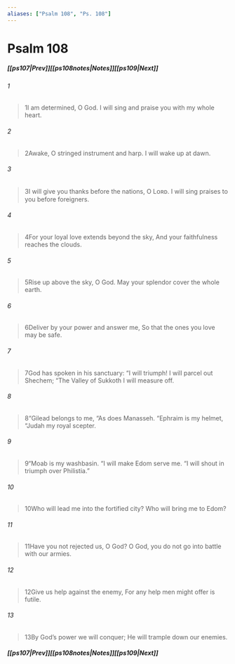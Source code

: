 ```yaml
---
aliases: ["Psalm 108", "Ps. 108"]
---
```

# Psalm 108
##### <span class=arrow-left></span>[[ps107|Prev]]<span class=navigation-separator></span>[[ps108notes|Notes]]<span class=navigation-separator></span>[[ps109|Next]]<span class=arrow-right></span>
###### 1
><span class=verse-first-poetry>1</span>I am determined, O God.
>I will sing and praise you with my whole heart.
###### 2
><span class=verse-body-poetry>2</span>Awake, O stringed instrument and harp.
>I will wake up at dawn.
###### 3
><span class=verse-body-poetry>3</span>I will give you thanks before the nations, O Lᴏʀᴅ.
>I will sing praises to you before foreigners.
###### 4
><span class=verse-body-poetry>4</span>For your loyal love extends beyond the sky,
>And your faithfulness reaches the clouds.
###### 5
><span class=verse-body-poetry>5</span>Rise up above the sky, O God.
>May your splendor cover the whole earth.
###### 6
><span class=verse-body-poetry>6</span>Deliver by your power and answer me,
>So that the ones you love may be safe.
<div class=paragraph-break></div>

###### 7
><span class=verse-first-poetry>7</span>God has spoken in his sanctuary:
><span class=poetry-quote-double>“</span>I will triumph! I will parcel out Shechem;
><span class=poetry-quote-double>“</span>The Valley of Sukkoth I will measure off.
###### 8
><span class=verse-body-poetry>8</span><span class=poetry-quote-double>“</span>Gilead belongs to me,
><span class=poetry-quote-double>“</span>As does Manasseh.
><span class=poetry-quote-double>“</span>Ephraim is my helmet,
><span class=poetry-quote-double>“</span>Judah my royal scepter.
###### 9
><span class=verse-body-poetry>9</span><span class=poetry-quote-double>“</span>Moab is my washbasin.
><span class=poetry-quote-double>“</span>I will make Edom serve me.
><span class=poetry-quote-double>“</span>I will shout in triumph over Philistia.”
<div class=paragraph-break></div>

###### 10
><span class=verse-first-poetry>10</span>Who will lead me into the fortified city?
>Who will bring me to Edom?
###### 11
><span class=verse-body-poetry>11</span>Have you not rejected us, O God?
>O God, you do not go into battle with our armies.
###### 12
><span class=verse-body-poetry>12</span>Give us help against the enemy,
>For any help men might offer is futile.
###### 13
><span class=verse-body-poetry>13</span>By God’s power we will conquer;
>He will trample down our enemies.
##### <span class=arrow-left></span>[[ps107|Prev]]<span class=navigation-separator></span>[[ps108notes|Notes]]<span class=navigation-separator></span>[[ps109|Next]]<span class=arrow-right></span>